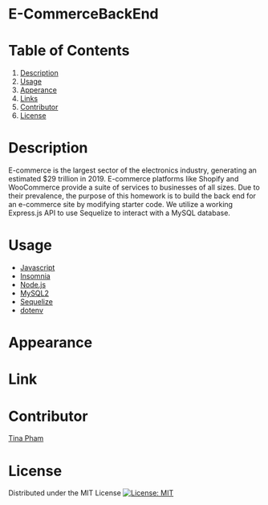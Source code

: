 # E-CommerceBackEnd

# Table of Contents
  <ol>
    <li><a href="#description">Description</a></li>
    <li><a href="#usage">Usage</a></li>
    <li><a href="#appearance">Apperance</a></li>
    <li><a href="#links">Links</a></li>
    <li><a href="#contributors">Contributor</a></li>
    <li><a href="#license">License</a></li>
  </ol>

# Description 

E-commerce is the largest sector of the electronics industry, generating an estimated $29 trillion in 2019. E-commerce platforms like Shopify and WooCommerce provide a suite of services to businesses of all sizes. Due to their prevalence, the purpose of this homework is to build the back end for an e-commerce site by modifying starter code. We utilize a working Express.js API to use Sequelize to interact with a MySQL database.


# Usage

- [Javascript](https://www.javascript.com/)
- [Insomnia](https://insomnia.rest/)
- [Node.js](https://nodejs.org/en/)
- [MySQL2](https://www.npmjs.com/package/mysql2)
- [Sequelize](https://www.npmjs.com/package/sequelize)
- [dotenv](https://www.npmjs.com/package/dotenv)

# Appearance


# Link


# Contributor 

[Tina Pham](https://github.com/tpham912)

# License

Distributed under the MIT License [![License: MIT](https://img.shields.io/badge/License-MIT-yellow.svg)](https://opensource.org/licenses/MIT)



